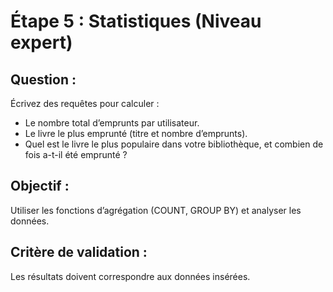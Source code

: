 # Étape 5 : Statistiques (Niveau expert)

## Question :

Écrivez des requêtes pour calculer :
- Le nombre total d’emprunts par utilisateur.
- Le livre le plus emprunté (titre et nombre d’emprunts).
- Quel est le livre le plus populaire dans votre bibliothèque, et combien de fois a-t-il été emprunté ?

## Objectif :
Utiliser les fonctions d’agrégation (COUNT, GROUP BY) et analyser les données.

## Critère de validation :
Les résultats doivent correspondre aux données insérées.
